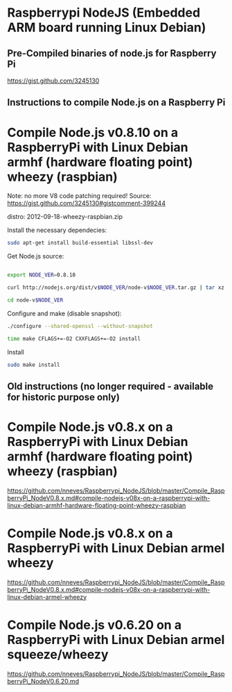 Raspberrypi NodeJS (Embedded ARM board running Linux Debian)
==================

Pre-Compiled binaries of node.js for Raspberry Pi
------------------

https://gist.github.com/3245130


Instructions to compile Node.js on a Raspberry Pi
------------------

Compile Node.js v0.8.10 on a RaspberryPi with Linux Debian armhf (hardware floating point) wheezy (raspbian)
===========================================================================================================
Note: no more V8 code patching required!
Source: https://gist.github.com/3245130#gistcomment-399244

distro: 2012-09-18-wheezy-raspbian.zip

Install the necessary dependecies:
```bash
sudo apt-get install build-essential libssl-dev
```

Get Node.js source:
```bash

export NODE_VER=0.8.10

curl http://nodejs.org/dist/v$NODE_VER/node-v$NODE_VER.tar.gz | tar xz

cd node-v$NODE_VER
```

Configure and make (disable snapshot):
```bash
./configure --shared-openssl --without-snapshot

time make CFLAGS+=-O2 CXXFLAGS+=-O2 install
```

Install
```bash
sudo make install
```

Old instructions (no longer required - available for historic purpose only)
----------------

Compile Node.js v0.8.x on a RaspberryPi with Linux Debian armhf (hardware floating point) wheezy (raspbian)
===========================================================================================================
https://github.com/nneves/Raspberrypi_NodeJS/blob/master/Compile_RaspberryPi_NodeV0.8.x.md#compile-nodejs-v08x-on-a-raspberrypi-with-linux-debian-armhf-hardware-floating-point-wheezy-raspbian

Compile Node.js v0.8.x on a RaspberryPi with Linux Debian armel wheezy
======================================================================
https://github.com/nneves/Raspberrypi_NodeJS/blob/master/Compile_RaspberryPi_NodeV0.8.x.md#compile-nodejs-v08x-on-a-raspberrypi-with-linux-debian-armel-wheezy


Compile Node.js v0.6.20 on a RaspberryPi with Linux Debian armel squeeze/wheezy
======================================================================
https://github.com/nneves/Raspberrypi_NodeJS/blob/master/Compile_RaspberryPi_NodeV0.6.20.md